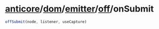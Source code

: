 # [anticore](../../../../#reference)/[dom](../../../#reference)/[emitter](../../#reference)/[off](../#reference)/<a name="reference">onSubmit</a>

```js
offSubmit(node, listener, useCapture)
```